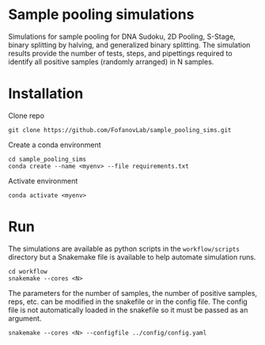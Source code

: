 # Sample pooling simulations
Simulations for sample pooling for DNA Sudoku, 2D Pooling, S-Stage, binary splitting by halving, and generalized binary splitting.
The simulation results provide the number of tests, steps, and pipettings required to identify all positive samples (randomly arranged) in N samples.

# Installation

Clone repo
```
git clone https://github.com/FofanovLab/sample_pooling_sims.git
```
Create a conda environment
```
cd sample_pooling_sims
conda create --name <myenv> --file requirements.txt
```
Activate environment
```
conda activate <myenv>
```

# Run
The simulations are available as python scripts in the `workflow/scripts` directory but a Snakemake file is available to help automate simulation runs.
```
cd workflow
snakemake --cores <N>
```
The parameters for the number of samples, the number of positive samples, reps, etc. can be modified in the snakefile or in the config file.
The config file is not automatically loaded in the snakefile so it must be passed as an argument.
```
snakemake --cores <N> --configfile ../config/config.yaml
```
